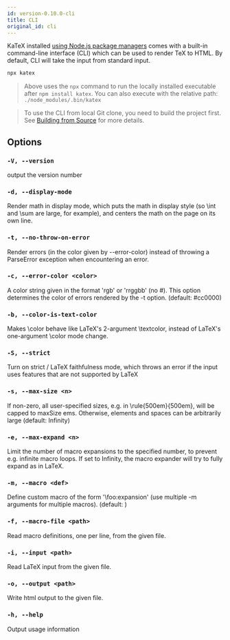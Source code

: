 ```yaml
---
id: version-0.10.0-cli
title: CLI
original_id: cli
---
```


KaTeX installed [using Node.js package managers](node.md) comes with a
built-in command-line interface (CLI) which can be used to render TeX to HTML.
By default, CLI will take the input from standard input.

```bash
npx katex
```

> Above uses the `npx` command to run the locally installed executable
after `npm install katex`.  You can also execute with the relative path:
`./node_modules/.bin/katex`

> To use the CLI from local Git clone, you need to build the project first.
See [Building from Source](node.md#building-from-source) for more details.

## Options

### `-V, --version`
output the version number

### `-d, --display-mode`
Render math in display mode, which puts the math in display style (so \int and \sum are large, for example), and centers the math on the page on its own line.

### `-t, --no-throw-on-error`
Render errors (in the color given by --error-color) instead of throwing a ParseError exception when encountering an error.

### `-c, --error-color <color>`
A color string given in the format 'rgb' or 'rrggbb' (no #). This option determines the color of errors rendered by the -t option. (default: #cc0000)

### `-b, --color-is-text-color`
Makes \color behave like LaTeX's 2-argument \textcolor, instead of LaTeX's one-argument \color mode change.

### `-S, --strict`
Turn on strict / LaTeX faithfulness mode, which throws an error if the input uses features that are not supported by LaTeX

### `-s, --max-size <n>`
If non-zero, all user-specified sizes, e.g. in \rule{500em}{500em}, will be capped to maxSize ems. Otherwise, elements and spaces can be arbitrarily large (default: Infinity)

### `-e, --max-expand <n>`
Limit the number of macro expansions to the specified number, to prevent e.g. infinite macro loops.  If set to Infinity, the macro expander will try to fully expand as in LaTeX.

### `-m, --macro <def>`
Define custom macro of the form '\foo:expansion' (use multiple -m arguments for multiple macros). (default: )

### `-f, --macro-file <path>`
Read macro definitions, one per line, from the given file.

### `-i, --input <path>`
Read LaTeX input from the given file.

### `-o, --output <path>`
Write html output to the given file.

### `-h, --help`
Output usage information
